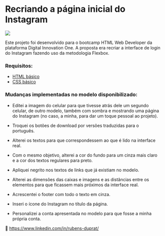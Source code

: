 # Recriando a página inicial do Instagram

![](https://github.com/RubensDuprat/instagram-pagina-inicial/tree/master/img/recriando-instagram.png)

Este projeto foi desenvolvido para o bootcamp HTML Web Developer da plataforma Digital Innovation One. A proposta era recriar a interface de login do Instagram fazendo uso da metodologia Flexbox.

### Requisitos:

* [HTML básico](https://www.w3schools.com/html/)
* [CSS básico](https://developer.mozilla.org/pt-BR/docs/Web/CSS)

### Mudanças implementadas no modelo disponibilizado:

* Editei a imagem do celular para que tivesse atrás dele um segundo celular, de outro modelo, também com sombra e mostrando uma página do Instagram (no caso, a minha, para dar um toque pessoal ao projeto).

* Troquei os botões de download por versões traduzidas para o português.

* Alterei os textos para que correspondessem ao que é lido na interface real.

* Com o mesmo objetivo, alterei a cor do fundo para um cinza mais claro e a cor dos textos regulares para preto.

* Apliquei negrito nos textos de links que já existiam no modelo.

* Alterei as dimensões das caixas e imagens e as distâncias entre os elementos para que ficassem mais próximos da interface real.

* Acrescentei o footer com todo o texto em cinza.

* Inseri o ícone do Instagram no título da página.

* Personalizei a conta apresentada no modelo para que fosse a minha própria conta.

  

🔗 https://www.linkedin.com/in/rubens-duprat/
